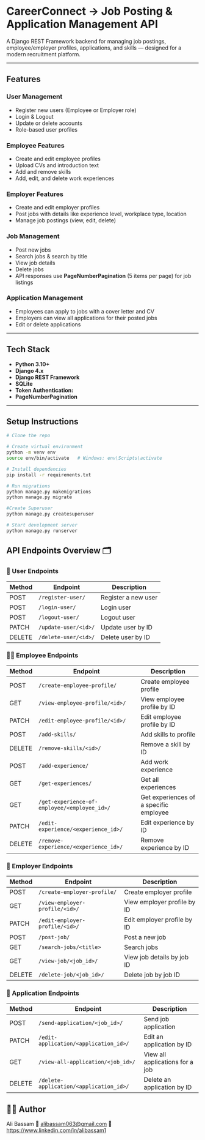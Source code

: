 # CareerConnect -> Job Posting & Application Management API

A Django REST Framework backend for managing job postings, employee/employer profiles, applications, and skills — designed for a modern recruitment platform.

---

## Features

### User Management
- Register new users (Employee or Employer role)
- Login & Logout
- Update or delete accounts
- Role-based user profiles

### Employee Features
- Create and edit employee profiles
- Upload CVs and introduction text
- Add and remove skills
- Add, edit, and delete work experiences

### Employer Features
- Create and edit employer profiles
- Post jobs with details like experience level, workplace type, location
- Manage job postings (view, edit, delete)

### Job Management
- Post new jobs
- Search jobs & search by title
- View job details
- Delete jobs
- API responses use **PageNumberPagination** (5 items per page) for job listings


### Application Management
- Employees can apply to jobs with a cover letter and CV
- Employers can view all applications for their posted jobs
- Edit or delete applications

---

## Tech Stack
- **Python 3.10+**
- **Django 4.x**
- **Django REST Framework**
- **SQLite**
- **Token Authentication:** 
- **PageNumberPagination**
---

## Setup Instructions


``` bash
# Clone the repo

# Create virtual environment
python -m venv env
source env/bin/activate   # Windows: env\Scripts\activate

# Install dependencies
pip install -r requirements.txt

# Run migrations
python manage.py makemigrations
python manage.py migrate

#Create Superuser
python manage.py createsuperuser

# Start development server
python manage.py runserver
```
## API Endpoints Overview 🗂

### 👤 User Endpoints
| Method | Endpoint | Description |
|--------|---------|------------|
| POST | `/register-user/` | Register a new user |
| POST | `/login-user/` | Login user |
| POST | `/logout-user/` | Logout user |
| PATCH | `/update-user/<id>/` | Update user by ID |
| DELETE | `/delete-user/<id>/` | Delete user by ID |

### 🧑‍💼 Employee Endpoints
| Method | Endpoint | Description |
|--------|---------|------------|
| POST | `/create-employee-profile/` | Create employee profile |
| GET | `/view-employee-profile/<id>/` | View employee profile by ID |
| PATCH | `/edit-employee-profile/<id>/` | Edit employee profile by ID |
| POST | `/add-skills/` | Add skills to profile |
| DELETE | `/remove-skills/<id>/` | Remove a skill by ID |
| POST | `/add-experience/` | Add work experience |
| GET | `/get-experiences/` | Get all experiences |
| GET | `/get-experience-of-employee/<employee_id>/` | Get experiences of a specific employee |
| PATCH | `/edit-experience/<experience_id>/` | Edit experience by ID |
| DELETE | `/remove-experience/<experience_id>/` | Remove experience by ID |

### 🏢 Employer Endpoints
| Method | Endpoint | Description |
|--------|---------|------------|
| POST | `/create-employer-profile/` | Create employer profile |
| GET | `/view-employer-profile/<id>/` | View employer profile by ID |
| PATCH | `/edit-employer-profile/<id>/` | Edit employer profile by ID |
| POST | `/post-job/` | Post a new job |
| GET | `/search-jobs/<title>` | Search jobs |
| GET | `/view-job/<job_id>/` | View job details by job ID |
| DELETE | `/delete-job/<job_id>/` | Delete job by job ID |

### 📝 Application Endpoints
| Method | Endpoint | Description |
|--------|---------|------------|
| POST | `/send-application/<job_id>/` | Send job application |
| PATCH | `/edit-application/<application_id>/` | Edit an application by ID |
| GET | `/view-all-application/<job_id>/` | View all applications for a job |
| DELETE | `/delete-application/<application_id>/` | Delete an application by ID |



## 🙋‍♂️ Author
Ali Bassam
📧 alibassam063@gmail.com
🔗 https://www.linkedin.com/in/alibassam1